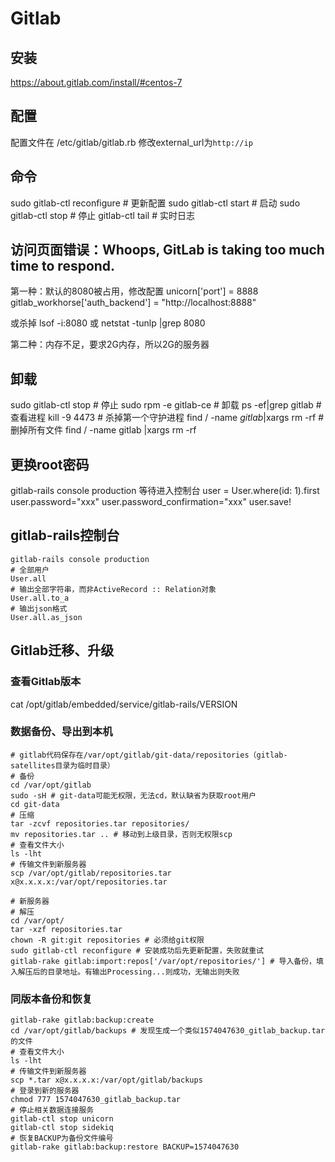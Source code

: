 # Gitlab
## 安装
https://about.gitlab.com/install/#centos-7

## 配置
配置文件在 /etc/gitlab/gitlab.rb
修改external_url为`http://ip`

## 命令
sudo gitlab-ctl reconfigure # 更新配置
sudo gitlab-ctl start # 启动
sudo gitlab-ctl stop # 停止
gitlab-ctl tail # 实时日志

## 访问页面错误：Whoops, GitLab is taking too much time to respond.
第一种：默认的8080被占用，修改配置
unicorn['port'] = 8888
gitlab_workhorse['auth_backend'] = "http://localhost:8888" 

或杀掉
lsof -i:8080
或
netstat -tunlp |grep 8080

第二种：内存不足，要求2G内存，所以2G的服务器

## 卸载
sudo gitlab-ctl stop # 停止
sudo rpm -e gitlab-ce # 卸载
ps -ef|grep gitlab # 查看进程
kill -9 4473 # 杀掉第一个守护进程
find / -name *gitlab*|xargs rm -rf # 删掉所有文件
find / -name gitlab |xargs rm -rf 


## 更换root密码
gitlab-rails console production
等待进入控制台
user = User.where(id: 1).first
user.password="xxx"
user.password_confirmation="xxx"
user.save!

## gitlab-rails控制台

```
gitlab-rails console production
# 全部用户
User.all
# 输出全部字符串，而非ActiveRecord :: Relation对象
User.all.to_a
# 输出json格式
User.all.as_json
```

## Gitlab迁移、升级
### 查看Gitlab版本
cat /opt/gitlab/embedded/service/gitlab-rails/VERSION
### 数据备份、导出到本机

```
# gitlab代码保存在/var/opt/gitlab/git-data/repositories（gitlab-satellites目录为临时目录）
# 备份
cd /var/opt/gitlab
sudo -sH # git-data可能无权限，无法cd，默认缺省为获取root用户
cd git-data
# 压缩
tar -zcvf repositories.tar repositories/
mv repositories.tar .. # 移动到上级目录，否则无权限scp
# 查看文件大小
ls -lht
# 传输文件到新服务器
scp /var/opt/gitlab/repositories.tar x@x.x.x.x:/var/opt/repositories.tar

# 新服务器
# 解压
cd /var/opt/
tar -xzf repositories.tar
chown -R git:git repositories # 必须给git权限
sudo gitlab-ctl reconfigure # 安装成功后先更新配置，失败就重试
gitlab-rake gitlab:import:repos['/var/opt/repositories/'] # 导入备份，填入解压后的目录地址。有输出Processing...则成功，无输出则失败
```

### **同版本**备份和恢复

```
gitlab-rake gitlab:backup:create
cd /var/opt/gitlab/backups # 发现生成一个类似1574047630_gitlab_backup.tar的文件
# 查看文件大小
ls -lht
# 传输文件到新服务器
scp *.tar x@x.x.x.x:/var/opt/gitlab/backups
# 登录到新的服务器
chmod 777 1574047630_gitlab_backup.tar
# 停止相关数据连接服务
gitlab-ctl stop unicorn
gitlab-ctl stop sidekiq
# 恢复BACKUP为备份文件编号
gitlab-rake gitlab:backup:restore BACKUP=1574047630
```
